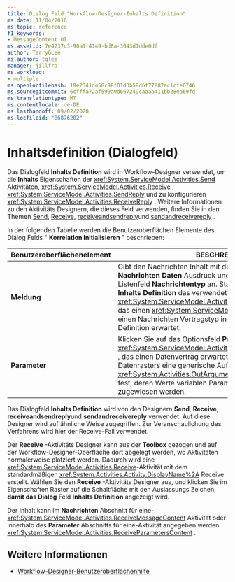 ```yaml
---
title: Dialog Feld "Workflow-Designer-Inhalts Definition"
ms.date: 11/04/2016
ms.topic: reference
f1_keywords:
- MessageContent.UI
ms.assetid: 7e4237c3-90a1-4149-bd8a-3643d1dde0df
author: TerryGLee
ms.author: tglee
manager: jillfra
ms.workload:
- multiple
ms.openlocfilehash: 19e2341d458c98f01d3b58d6f77887ac1cfe6746
ms.sourcegitcommit: 6cfffa72af599a9d667249caaaa411bb28ea69fd
ms.translationtype: MT
ms.contentlocale: de-DE
ms.lasthandoff: 09/02/2020
ms.locfileid: "86876202"
---
```

# <a name="content-definition-dialog-box"></a>Inhaltsdefinition (Dialogfeld)

Das Dialogfeld **Inhalts Definition** wird in Workflow-Designer verwendet, um die **Inhalts** Eigenschaften der <xref:System.ServiceModel.Activities.Send> Aktivitäten, <xref:System.ServiceModel.Activities.Receive> , <xref:System.ServiceModel.Activities.SendReply> und zu konfigurieren <xref:System.ServiceModel.Activities.ReceiveReply> . Weitere Informationen zu den Aktivitäts Designern, die dieses Feld verwenden, finden Sie in den Themen [Send](../workflow-designer/send-activity-designer.md), [Receive](../workflow-designer/receive-activity-designer.md), [receiveandsendreply](../workflow-designer/receiveandsendreply-template-designer.md)und [sendandreceivereply](../workflow-designer/sendandreceivereply-template-designer.md) .

In der folgenden Tabelle werden die Benutzeroberflächen Elemente des Dialog Felds " **Korrelation initialisieren** " beschrieben:

|Benutzeroberflächenelement|BESCHREIBUNG|
|-|-----------------|
|**Meldung**|Gibt den Nachrichten Inhalt mit dem Textfeld für den **Nachrichten Daten** Ausdruck und den Typ im Dropdown-Listenfeld **Nachrichtentyp** an. Standardmäßig wird von der **Inhalts Definition** das verwendet <xref:System.ServiceModel.Activities.ReceiveMessageContent> , das einen <xref:System.ServiceModel.Channels.Message> oder einen Nachrichten Vertragstyp in der Workflow Dienst Definition erwartet.|
|**Parameter**|Klicken Sie auf das Optionsfeld **Parameter** , um zu verwenden <xref:System.ServiceModel.Activities.ReceiveParametersContent> , das einen Datenvertrag erwartet. Legen Sie mithilfe des Datenrasters eine generische Auflistung von <xref:System.Activities.OutArgument>-Schlüssel-Wert-Paaren fest, deren Werte variablen Parametern im aktuellen Workflow zugewiesen werden.|

Das Dialogfeld **Inhalts Definition** wird von den Designern **Send**, **Receive**, **receiveandsendreply**und **sendandreceivereply** verwendet. Auf diese Designer wird auf ähnliche Weise zugegriffen. Zur Veranschaulichung des Verfahrens wird hier der Receive-Fall verwendet.

Der **Receive** -Aktivitäts Designer kann aus der **Toolbox** gezogen und auf der Workflow-Designer-Oberfläche dort abgelegt werden, wo Aktivitäten normalerweise platziert werden. Dadurch wird eine <xref:System.ServiceModel.Activities.Receive>-Aktivität mit dem standardmäßigen <xref:System.Activities.Activity.DisplayName%2A> Receive erstellt. Wählen Sie den **Receive** -Aktivitäts Designer aus, und klicken Sie im Eigenschaften Raster auf die Schaltfläche mit den Auslassungs Zeichen, **damit das Dialog** Feld **Inhalts Definition** angezeigt wird.

Der Inhalt kann im **Nachrichten** Abschnitt für eine- <xref:System.ServiceModel.Activities.ReceiveMessageContent> Aktivität oder innerhalb des **Parameter** Abschnitts für eine-Aktivität angegeben werden <xref:System.ServiceModel.Activities.ReceiveParametersContent> .

## <a name="see-also"></a>Weitere Informationen

- [Workflow-Designer-Benutzeroberflächenhilfe](browse-and-select-a-dotnet-type-dialog-box.md)